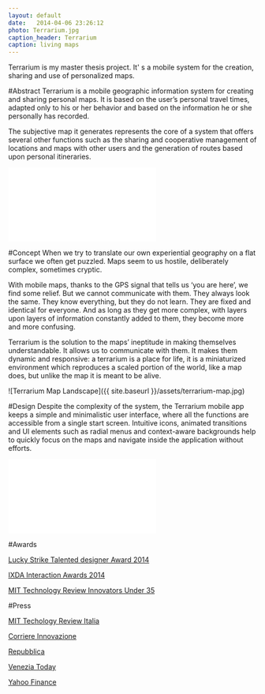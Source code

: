 ```yaml
---
layout: default
date:   2014-04-06 23:26:12
photo: Terrarium.jpg
caption_header: Terrarium
caption: living maps
---
```


Terrarium is my master thesis project. It' s a mobile system for the creation, sharing and use of personalized maps.

#Abstract
Terrarium is a mobile geographic information system for creating and sharing personal maps. It is based on the user’s personal travel times, adapted only to his or her behavior and based on the information he or she personally has recorded.  

The subjective map it generates represents the core of a system that offers several other functions such as the sharing and cooperative management of locations and maps with other users and the generation of routes based upon personal itineraries.

<iframe src="//player.vimeo.com/video/63311777?title=0&amp;byline=0&amp;portrait=0" frameborder="0" allowfullscreen="allowfullscreen"> </iframe>

#Concept
When we try to translate our own experiential geography on a flat surface we often get puzzled. Maps seem to us hostile, deliberately complex, sometimes cryptic.

With mobile maps, thanks to the GPS signal that tells us ‘you are here’, we find some relief. But we cannot communicate with them. They always look the same. They know everything, but they do not learn. They are fixed and identical for everyone. And as long as they get more complex, with layers upon layers of information constantly added to them, they become more and more confusing.

Terrarium is the solution to the maps’ ineptitude in making themselves understandable. It allows us to communicate with them. It makes them dynamic and responsive: a terrarium is a place for life, it is a miniaturized environment which reproduces a scaled portion of the world, like a map does, but unlike the map it is meant to be alive.

![Terrarium Map Landscape]({{ site.baseurl }}/assets/terrarium-map.jpg)

#Design
Despite the complexity of the system, the Terrarium mobile app keeps a simple and minimalistic user interface, where all the functions are accessible from a single start screen. Intuitive icons, animated transitions and UI elements such as radial menus and context-aware backgrounds help to quickly focus on the maps and navigate inside the application without efforts.

<iframe src="//player.vimeo.com/video/64622169?title=0&amp;byline=0&amp;portrait=0" frameborder="0" allowfullscreen="allowfullscreen"> </iframe>

#Awards 

[Lucky Strike Talented designer Award 2014](http://bari.repubblica.it/cronaca/2014/05/22/foto/design_progetti-86900464/1/#3) 

[IXDA Interaction Awards 2014](http://awards.ixda.org/entry/2014/terrarium/)

[MIT Technology Review Innovators Under 35](http://www.technologyreview.it/index.php?p=article&a=3024)

#Press

[MIT Techology Review Italia](http://www.technologyreview.it/index.php?p=article&a=3024)

[Corriere Innovazione](http://corriereinnovazione.corrieredelveneto.corriere.it/2013/3-maggio-2013/appmappe-212963638892.shtml)

[Repubblica](http://www.repubblica.it/economia/affari-e-finanza/2013/05/06/news/droni_in_rete_e_social_geolocalizzati_il_mit_premia_linnovazione_italiana-58144723/)

[Venezia Today](http://www.veneziatoday.it/cronaca/damiano-gui-universita-iuav-venezia-premio-innovatore.html)

[Yahoo Finance](http://it.finance.yahoo.com/notizie/dieci-migliori-invenzioni-di-italiani-183313867.html)
